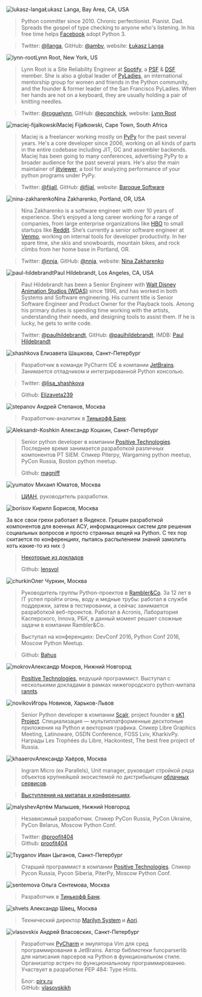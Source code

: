 <a name="Lukasz-Langa"></a>![lukasz-langa](/2017/img/speakers/2017/lukasz-langa.jpg)Łukasz Langa, Bay Area, CA, USA

> Python committer since 2010. Chronic perfectionist. Pianist. Dad. Spreads the gospel of type checking to anyone who's listening. In his free time helps [Facebook](https://www.facebook.com) adopt Python 3.

> Twitter: [@llanga](https://twitter.com/llanga), GitHub: [@ambv](https://github.com/ambv), website: [Łukasz Langa](http://lukasz.langa.pl/)

<a name="Lynn-Root"></a>![lynn-root](/2017/img/speakers/2017/lynn-root.jpg)Lynn Root, New York, US

> Lynn Root is a Site Reliability Engineer at [Spotify](https://www.spotify.com), a [PSF](https://www.python.org/psf/) & [DSF](https://www.djangoproject.com/foundation/) member. She is also a global leader of [PyLadies](http://www.pyladies.com/), an international mentorship group for women and friends in the Python community, and the founder & former leader of the San Francisco PyLadies. When her hands are not on a keyboard, they are usually holding a pair of knitting needles.

> Twitter: [@roguelynn](https://twitter.com/roguelynn), GitHub: [@econchick](https://github.com/econchick), website: [Lynn Root](http://www.roguelynn.com/)

<a name="Maciej-Fijalkowski"></a>![maciej-fijalkowski](/2017/img/speakers/2017/maciej-fijalkowski.jpg)Maciej Fijałkowski, Cape Town,  South Africa

> Maciej is a freelancer working mostly on [PyPy](http://pypy.org/) for the past several years. He's a core developer since 2006, working on all kinds of parts in the entire codebase including JIT, GC and assembler backends. Maciej has been going to many conferences, advertising PyPy to a broader audience for the past several years. He's also the main maintainer of [jitviewer](https://pypi.python.org/pypi/JitViewer), a tool for analyzing performance of your python programs under PyPy.

> Twitter: [@fijall](https://twitter.com/fijall), GitHub: [@fijal](https://github.com/fijal), website: [Baroque Software](http://baroquesoftware.com/)

<a name="Nina-Zakharenko"></a>![nina-zakharenko](/2017/img/speakers/2017/nina-zakharenko.jpg)Nina Zakharenko, Portland, OR, USA

> Nina Zakharenko is a software engineer with over 10 years of experience. She’s enjoyed a long career working for a range of companies, from large enterprise organizations like [HBO](http://www.hbo.com/) to small startups like [Reddit](https://www.reddit.com/). She’s currently a senior software engineer at [Venmo](https://venmo.com/), working on internal tools for developer productivity. In her spare time, she skis and snowboards, mountain bikes, and rock climbs from her home base in Portland, OR.

> Twitter: [@nnja](https://twitter.com/nnja), GitHub: [@nnja](https://github.com/nnja), website: [Nina Zakharenko](http://nnja.io/)

<a name="Paul-Hildebrandt"></a>![paul-hildebrandt](/2017/img/speakers/2017/paul-hildebrandt.jpg)Paul Hildebrandt, Los Angeles, CA, USA

> Paul Hildebrandt has been a Senior Engineer with [Walt Disney Animation Studios (WDAS)](https://www.disneyanimation.com/) since 1996, and has worked in both Systems and Software engineering. His current title is Senior Software Engineer and Product Owner for the Playback tools. Among his primary duties is spending time working with the artists, understanding their needs, and designing tools to assist them. If he is lucky, he gets to write code.

> Twitter: [@paulhildebrandt](https://twitter.com/paulhildebrandt), GitHub: [@paulhildebrandt](https://github.com/paulhildebrandt), IMDB: [Paul Hildebrandt](http://www.imdb.com/name/nm0383880/)

<a name="shashkova"></a>![shashkova](https://img-fotki.yandex.ru/get/195637/121639917.113/0_193f84_31ec8a92_orig) Елизавета Шашкова, Санкт-Петербург

> Разработчик в команде PyCharm IDE в компании [JetBrains](https://www.jetbrains.com). Занимается отладчиком и интегрированной Python консолью.

> Twitter: [@lisa_shashkova](https://twitter.com/lisa_shashkova)

> Github: [Elizaveta239](https://github.com/Elizaveta239)

<a name="stepanov"></a>![stepanov](/2017/img/speakers/2017/a.stepanov12.jpg) Андрей Степанов, Москва

> Разработчик-аналитик в [Тинькофф Банк](https://www.tinkoff.ru).

<a name="Koshkin"></a>![Aleksandr-Koshkin](https://img-fotki.yandex.ru/get/26468/121639917.dc/0_14fa8c_a5babe04_orig) Александр Кошкин, Санкт-Петербург

> Senior python developer в компании [Positive Technologies](http://www.ptsecurity.com). Последнее время занимается разработкой различных компонентов PT SIEM. Спикер Piterpy, Wargaming python meetup, PyCon Russia, Boston python meetup.
>
> Github: [magniff](https://github.com/magniff)

<a name="yumatov"></a>![yumatov](https://img-fotki.yandex.ru/get/169995/121639917.113/0_1949e1_e652d2a1_orig) Михаил Юматов, Москва

> [ЦИАН](https://www.cian.ru), руководитель разработки.

<a name="borisov"></a>![borisov](https://img-fotki.yandex.ru/get/112678/121639917.dc/0_14bbb5_71322ebf_orig) Кирилл Борисов, Москва
>
За все свои грехи работает в Яндексе. Грешен разработкой компонентов для военных АСУ, информационных систем для решения социальных вопросов и просто странных вещей на Python. С тех пор скитается по конференциях, пытаясь распылением знаний замолить хоть какие-то из них :)

>[Некоторые из докладов](http://lensvol.me/pages/talks.html)
>
> Github: [lensvol](https://github.com/lensvol/)

<a name="churkin"></a>![churkin](https://img-fotki.yandex.ru/get/58784/121639917.113/0_197b1d_4c537567_orig)Олег Чуркин, Москва

> Руководитель группы Python-проектов в [Rambler&Co](https://rambler-co.ru). За 12 лет в IT успел пройти огонь, воду и медные трубы: работал в службе поддержки, затем в тестировании, a сейчас занимается разработкой веб-проектов. Работал в Acronis, Лаборатория Касперского, Innova, РБК, в данный момент решает сложные задачи в компании Rambler&Co.

> Выступал на конференциях: DevConf 2016, Python Conf 2016, Moscow Python Meetup.

> Github: [Bahus](https://github.com/Bahus)


<a name="mokrov"></a>![mokrov](https://img-fotki.yandex.ru/get/98813/121639917.113/0_19742b_9d919691_orig)Александр Мокров, Нижний Новгород

> [Positive Technologies](http://www.ptsecurity.com), ведущий программист. Выступал с несколькими докладами в рамках нижегородского python-митапа [rannts](https://rannts.ru/speakers/).

<a name="novikov"></a>![novikov](https://img-fotki.yandex.ru/get/60881/121639917.113/0_1976de_3d45611_orig)Игорь Новиков, Харьков-Львов

> Senior Python developer в компании [Scalr](https://www.scalr.com/), project founder в [sK1 Project](https://sk1project.net/). Специализация — мультиплатформенные десктопные приложения на Python и векторная графика. Спикер Libre Graphics Meeting, Latinoware, OSDN Conference, FOSS Lviv, KharkivPy. Награды Les Trophées du Libre, Hackontest, The best free project of Russia.

<a name="khaaerov"></a>![khaaerov](/2017/img/speakers/2017/khaaerov.png)Александр Хаёров, Москва

> Ingram Micro (ex Parallels), Unit manager, руководит стройкой ряда объектов крупнейшей экосистемой по дистрибьюции [облачных сервисов](http://bit.ly/2qv9QA9).

> [Выступления на митапах и конференциях](http://bit.ly/2qvrIux).  

<a name="malyshev"></a>![malyshev](https://img-fotki.yandex.ru/get/233354/121639917.112/0_193e63_e5135d1a_orig)Артём Малышев, Нижний Новгород

> Независимый разработчик. Спикер PyCon Russia, PyCon Ukraine, PyCon Belarus, Moscow Python Conf.

> Twitter: [@proofit404]( https://twitter.com/proofit404)  
> Github: [proofit404](https://github.com/proofit404/)

<a name="Tsyganov"></a>![Tsyganov](https://img-fotki.yandex.ru/get/52127/121639917.dc/0_14ff24_5646b492_orig) Иван Цыганов, Санкт-Петербург

> Старший программист в компании [Positive Technologies](http://www.ptsecurity.ru). Спикер Pycon Russia, Pycon Siberia, PiterPy, Moscow Python Conf.

<a name="sentemova"></a>![sentemova](https://img-fotki.yandex.ru/get/3210/121639917.113/0_197457_1b6640cc_orig) Ольга Сентемова, Москва
>
> Разработчик в [Тинькофф Банк](https://www.tinkoff.ru).

<a name="shvets"></a>![shvets](/2017/img/speakers/2017/shvets.jpg) Александр Швец, Москва
>
> Технический директор [Marilyn System](https://mymarilyn.ru) и [Aori](https://aori.ru).

<a name="vlasovskix"></a>![vlasovskix](https://img-fotki.yandex.ru/get/56796/121639917.dc/0_14bbaf_3f642a40_orig) Андрей Власовских, Санкт-Петербург
>
> Разработчик [PyCharm](https://www.jetbrains.com/pycharm/) и эмулятора Vim для сред программирования в JetBrains. Автор библиотеки funcparserlib для написания парсеров на Python в функциональном стиле. Организатор встреч по функциональному программированию. Участвует в разработке PEP 484: Type Hints.
>
> Блог: [pirx.ru](http://pirx.ru/)  
> GitHub: [vlasovskikh](https://github.com/vlasovskikh)

